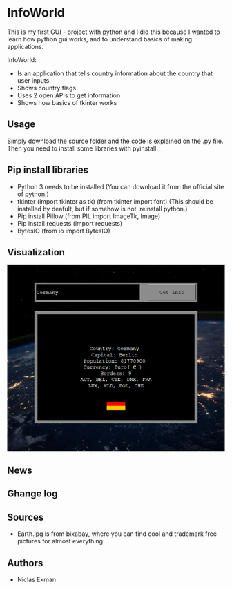 # InfoWorld

This is my first GUI - project with python and I did this because I wanted to learn how python gui works, and to understand basics of making applications.

InfoWorld:

* Is an application that tells country information about the country that user inputs.
* Shows country flags
* Uses 2 open APIs to get information
* Shows how basics of tkinter works

## Usage

Simply download the source folder and the code is explained on the .py file.
Then you need to install some libraries with pyinstall:

## Pip install libraries

* Python 3 needs to be installed (You can download it from the official site of python.)
* tkinter (import tkinter as tk) (from tkinter import font) (This should be installed by deafult, but if somehow is not, reinstall python.)
* Pip install Pillow (from PIL import ImageTk, Image)
* Pip install requests (import requests)
* BytesIO (from io import BytesIO)

## Visualization
![](images/Pic1.png)
## News


## Ghange log

## Sources
* Earth.jpg is from bixabay, where you can find cool and trademark free pictures for almost everything.

## Authors
* Niclas Ekman
